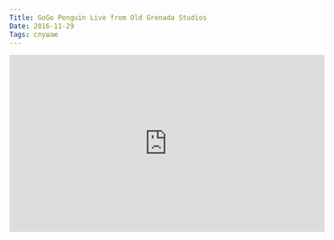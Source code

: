 ```yaml
---
Title: GoGo Penguin Live from Old Grenada Studios
Date: 2016-11-29
Tags: слушаю
---
```


<div class="text"><iframe width="560" height="315" src="https://www.youtube.com/embed/UokxELNWkJ4" frameborder="0" allowfullscreen="allowfullscreen"></iframe></div>